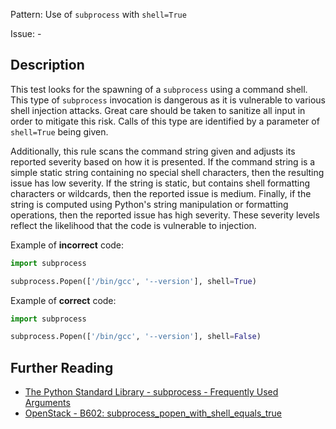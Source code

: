 Pattern: Use of `subprocess` with `shell=True`

Issue: -

## Description

This test looks for the spawning of a `subprocess` using a command shell. This type of `subprocess`
invocation is dangerous as it is vulnerable to various shell injection
attacks. Great care should be taken to sanitize all input in order to mitigate
this risk. Calls of this type are identified by a parameter of `shell=True`
being given.

Additionally, this rule scans the command string given and adjusts its
reported severity based on how it is presented. If the command string is a
simple static string containing no special shell characters, then the
resulting issue has low severity. If the string is static, but contains shell
formatting characters or wildcards, then the reported issue is medium.
Finally, if the string is computed using Python's string manipulation or
formatting operations, then the reported issue has high severity. These
severity levels reflect the likelihood that the code is vulnerable to
injection.


Example of **incorrect** code:

```python
import subprocess

subprocess.Popen(['/bin/gcc', '--version'], shell=True)
```

Example of **correct** code:

```python
import subprocess

subprocess.Popen(['/bin/gcc', '--version'], shell=False)
```

## Further Reading

* [ The Python Standard Library - subprocess - Frequently Used Arguments](https://docs.python.org/2/library/subprocess.html#frequently-used-arguments)
* [OpenStack - B602: subprocess_popen_with_shell_equals_true](https://docs.openstack.org/developer/bandit/plugins/subprocess_popen_with_shell_equals_true.html)
